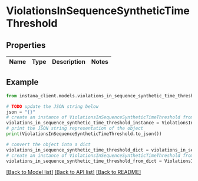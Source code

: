 # ViolationsInSequenceSyntheticTimeThreshold


## Properties

Name | Type | Description | Notes
------------ | ------------- | ------------- | -------------

## Example

```python
from instana_client.models.violations_in_sequence_synthetic_time_threshold import ViolationsInSequenceSyntheticTimeThreshold

# TODO update the JSON string below
json = "{}"
# create an instance of ViolationsInSequenceSyntheticTimeThreshold from a JSON string
violations_in_sequence_synthetic_time_threshold_instance = ViolationsInSequenceSyntheticTimeThreshold.from_json(json)
# print the JSON string representation of the object
print(ViolationsInSequenceSyntheticTimeThreshold.to_json())

# convert the object into a dict
violations_in_sequence_synthetic_time_threshold_dict = violations_in_sequence_synthetic_time_threshold_instance.to_dict()
# create an instance of ViolationsInSequenceSyntheticTimeThreshold from a dict
violations_in_sequence_synthetic_time_threshold_from_dict = ViolationsInSequenceSyntheticTimeThreshold.from_dict(violations_in_sequence_synthetic_time_threshold_dict)
```
[[Back to Model list]](../README.md#documentation-for-models) [[Back to API list]](../README.md#documentation-for-api-endpoints) [[Back to README]](../README.md)


